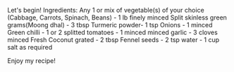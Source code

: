 Let's begin!
Ingredients:
Any 1 or mix of vegetable(s) of your choice (Cabbage, Carrots, Spinach, Beans) - 1 lb finely minced
Split skinless green grams(Moong dhal) - 3 tbsp
Turmeric powder- 1 tsp
Onions - 1 minced
Green chilli - 1 or 2 splitted
tomatoes - 1 minced
minced garlic - 3 cloves minced 
Fresh Coconut grated - 2 tbsp
Fennel seeds -  2 tsp
water - 1 cup
salt as required

Enjoy my recipe!
